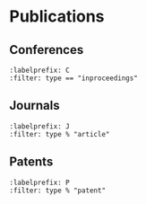 # Publications

## Conferences

```{bibliography}
:labelprefix: C
:filter: type == "inproceedings" 
```

## Journals

```{bibliography}
:labelprefix: J
:filter: type % "article"
```

## Patents

```{bibliography}
:labelprefix: P
:filter: type % "patent"
```

<!-- ## Workshops

```{bibliography}
:labelprefix: W
:filter: type == "proceedings"
``` -->
